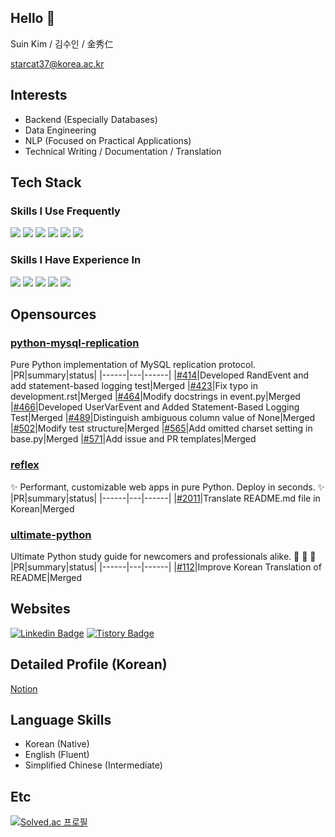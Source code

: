 ## Hello 👋
Suin Kim / 김수인 / 金秀仁

starcat37@korea.ac.kr

## Interests
- Backend (Especially Databases)
- Data Engineering
- NLP (Focused on Practical Applications)
- Technical Writing / Documentation / Translation

## Tech Stack
### Skills I Use Frequently
<img src="https://img.shields.io/badge/python-3776AB?style=for-the-badge&logo=python&logoColor=white"> <img src="https://img.shields.io/badge/mysql-4479A1?style=for-the-badge&logo=mysql&logoColor=white"> <img src="https://img.shields.io/badge/node.js-339933?style=for-the-badge&logo=Node.js&logoColor=white"> <img src="https://img.shields.io/badge/Express-000000?style=for-the-badge&logo=Express&logoColor=white"> <img src="https://img.shields.io/badge/git-F05032?style=for-the-badge&logo=git&logoColor=white"> <img src="https://img.shields.io/badge/github-181717?style=for-the-badge&logo=github&logoColor=white">

### Skills I Have Experience In
<img src="https://img.shields.io/badge/jupyter-F37626?style=for-the-badge&logo=Jupyter&logoColor=white"> <img src="https://img.shields.io/badge/redis-%23DD0031.svg?style=for-the-badge&logo=redis&logoColor=white"> <img src="https://img.shields.io/badge/mariaDB-003545?style=for-the-badge&logo=mariaDB&logoColor=white"> <img src="https://img.shields.io/badge/c-%2300599C.svg?style=for-the-badge&logo=c&logoColor=white"> <img src="https://img.shields.io/badge/github%20actions-%232671E5.svg?style=for-the-badge&logo=githubactions&logoColor=white">

## Opensources
### [python-mysql-replication](https://github.com/julien-duponchelle/python-mysql-replication)
Pure Python implementation of MySQL replication protocol.
|PR|summary|status|
|------|---|------|
|[#414](https://github.com/julien-duponchelle/python-mysql-replication/pull/414)|Developed RandEvent and add statement-based logging test|Merged
|[#423](https://github.com/julien-duponchelle/python-mysql-replication/pull/423)|Fix typo in development.rst|Merged
|[#464](https://github.com/julien-duponchelle/python-mysql-replication/pull/464)|Modify docstrings in event.py|Merged
|[#466](https://github.com/julien-duponchelle/python-mysql-replication/pull/466)|Developed UserVarEvent and Added Statement-Based Logging Test|Merged
|[#489](https://github.com/julien-duponchelle/python-mysql-replication/pull/489)|Distinguish ambiguous column value of None|Merged
|[#502](https://github.com/julien-duponchelle/python-mysql-replication/pull/502)|Modify test structure|Merged
|[#565](https://github.com/julien-duponchelle/python-mysql-replication/pull/565)|Add omitted charset setting in base.py|Merged
|[#571](https://github.com/julien-duponchelle/python-mysql-replication/pull/571)|Add issue and PR templates|Merged

### [reflex](https://github.com/reflex-dev/reflex)
✨ Performant, customizable web apps in pure Python. Deploy in seconds. ✨
|PR|summary|status|
|------|---|------|
|[#2011](https://github.com/reflex-dev/reflex/pull/2011)|Translate README.md file in Korean|Merged

### [ultimate-python](https://github.com/huangsam/ultimate-python)
Ultimate Python study guide for newcomers and professionals alike. 🐍 🐍 🐍
|PR|summary|status|
|------|---|------|
|[#112](https://github.com/huangsam/ultimate-python/pull/112)|Improve Korean Translation of README|Merged

## Websites
[![Linkedin Badge](https://img.shields.io/badge/-LinkedIn-blue?style=flat-square&logo=Linkedin&logoColor=white&link=https://www.linkedin.com/in/starcat37/)](https://www.linkedin.com/in/starcat37/)
[![Tistory Badge](https://github-readme-tistory-card.vercel.app/api/badge?name=Tistory)](https://starcat37.tistory.com/)

## Detailed Profile (Korean)
[Notion](https://starcat37.notion.site/Suin-Kim-e1a968f0ed04458db7cde5c3ae2ef933?pvs=4)

## Language Skills
- Korean (Native)
- English (Fluent)
- Simplified Chinese (Intermediate)

## Etc
[![Solved.ac
프로필](http://mazassumnida.wtf/api/v2/generate_badge?boj=starcat37)](https://solved.ac/starcat37)
